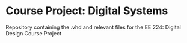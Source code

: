 # Course Project: Digital Systems
Repository containing the .vhd and relevant files for the EE 224: Digital Design Course Project
